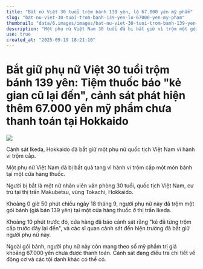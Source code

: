 ```yaml
---
title: "Bắt nữ Việt 30 tuổi trộm bánh 139 yên, lộ 67.000 yên mỹ phẩm"
slug: "bat-nu-viet-30-tuoi-trom-banh-139-yen-lo-67000-yen-my-pham"
thumbnail: "data/6.images/images/bat-nu-viet-30-tuoi-trom-banh-139-yen-lo-67000-yen-my-pham.webp"
description: "Một phụ nữ Việt Nam 30 tuổi đã bị bắt giữ vì trộm một gói bánh 139 yên tại một cửa hàng thuốc ở Hokkaido, Nhật Bản. Cảnh sát phát hiện cô còn mang theo số mỹ phẩm trị giá khoảng 67.000 yên chưa được thanh toán."
use: true
created_at: "2025-09-19 18:21:10"
---
```


# Bắt giữ phụ nữ Việt 30 tuổi trộm bánh 139 yên: Tiệm thuốc báo "kẻ gian cũ lại đến", cảnh sát phát hiện thêm 67.000 yên mỹ phẩm chưa thanh toán tại Hokkaido

![](/images/20250919-90053884-hokkaibunv-000-1-view.webp)

Cảnh sát Ikeda, Hokkaido đã bắt giữ một phụ nữ quốc tịch Việt Nam vì hành vi trộm cắp.

Một phụ nữ Việt Nam đã bị bắt quả tang vì hành vi trộm cắp một món bánh tại một cửa hàng thuốc.

Người bị bắt là một nữ nhân viên văn phòng 30 tuổi, quốc tịch Việt Nam, cư trú tại thị trấn Makubetsu, vùng Tokachi, Hokkaido.

Khoảng 0 giờ 50 phút chiều ngày 18 tháng 9, người phụ nữ này đã trộm một gói bánh (giá bán 139 yên) tại một cửa hàng thuốc ở thị trấn Ikeda.

Khoảng 10 phút trước đó, cửa hàng đã báo cảnh sát rằng "kẻ đã từng trộm cắp trước đây lại đến", và các sĩ quan cảnh sát đến hiện trường đã bắt giữ người phụ nữ này.

Ngoài gói bánh, người phụ nữ này còn mang theo số mỹ phẩm trị giá khoảng 67.000 yên chưa được thanh toán. Cảnh sát đang điều tra chi tiết về động cơ và các tội danh khác có thể có.